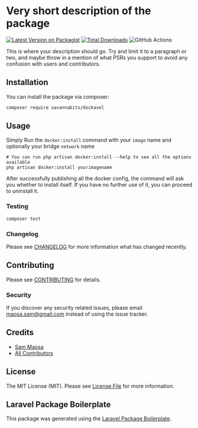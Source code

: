 # Very short description of the package

[![Latest Version on Packagist](https://img.shields.io/packagist/v/savannabits/dockavel.svg?style=flat-square)](https://packagist.org/packages/savannabits/dockavel)
[![Total Downloads](https://img.shields.io/packagist/dt/savannabits/dockavel.svg?style=flat-square)](https://packagist.org/packages/savannabits/dockavel)
![GitHub Actions](https://github.com/savannabits/dockavel/actions/workflows/main.yml/badge.svg)

This is where your description should go. Try and limit it to a paragraph or two, and maybe throw in a mention of what PSRs you support to avoid any confusion with users and contributors.

## Installation

You can install the package via composer:

```bash
composer require savannabits/dockavel
```

## Usage
Simply Run the `docker:install` command with your `image` name and optionally your bridge `network` name
```shell
# You can run php artisan docker:install --help to see all the options available
php artisan docker:install yourimagename
```
After successfully publishing all the docker config, the command will ask you whether to install itself. If you have no further use of it, you can proceed to uninstall it.
### Testing

```bash
composer test
```

### Changelog

Please see [CHANGELOG](CHANGELOG.md) for more information what has changed recently.

## Contributing

Please see [CONTRIBUTING](CONTRIBUTING.md) for details.

### Security

If you discover any security related issues, please email maosa.sam@gmail.com instead of using the issue tracker.

## Credits

-   [Sam Maosa](https://github.com/savannabits)
-   [All Contributors](../../contributors)

## License

The MIT License (MIT). Please see [License File](LICENSE.md) for more information.

## Laravel Package Boilerplate

This package was generated using the [Laravel Package Boilerplate](https://laravelpackageboilerplate.com).

